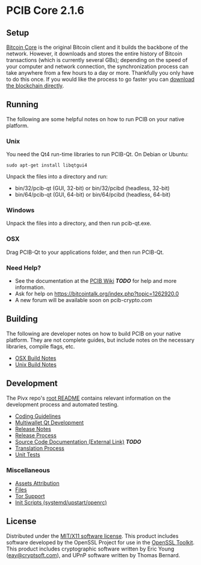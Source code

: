 PCIB Core 2.1.6
=====================

Setup
---------------------
[Bitcoin Core](http://bitcoin.org/en/download) is the original Bitcoin client and it builds the backbone of the network. However, it downloads and stores the entire history of Bitcoin transactions (which is currently several GBs); depending on the speed of your computer and network connection, the synchronization process can take anywhere from a few hours to a day or more. Thankfully you only have to do this once. If you would like the process to go faster you can [download the blockchain directly](bootstrap.md).

Running
---------------------
The following are some helpful notes on how to run PCIB on your native platform.

### Unix

You need the Qt4 run-time libraries to run PCIB-Qt. On Debian or Ubuntu:

	sudo apt-get install libqtgui4

Unpack the files into a directory and run:

- bin/32/pcib-qt (GUI, 32-bit) or bin/32/pcibd (headless, 32-bit)
- bin/64/pcib-qt (GUI, 64-bit) or bin/64/pcibd (headless, 64-bit)



### Windows

Unpack the files into a directory, and then run pcib-qt.exe.

### OSX

Drag PCIB-Qt to your applications folder, and then run PCIB-Qt.

### Need Help?

* See the documentation at the [PCIB Wiki](https://en.bitcoin.it/wiki/Main_Page) ***TODO***
for help and more information.
* Ask for help on https://bitcointalk.org/index.php?topic=1262920.0
* A new forum will be available soon on pcib-crypto.com

Building
---------------------
The following are developer notes on how to build PCIB on your native platform. They are not complete guides, but include notes on the necessary libraries, compile flags, etc.

- [OSX Build Notes](build-osx.md)
- [Unix Build Notes](build-unix.md)

Development
---------------------
The Pivx repo's [root README](https://github.com/pcib-crypto/pcib/blob/master/README.md) contains relevant information on the development process and automated testing.

- [Coding Guidelines](coding.md)
- [Multiwallet Qt Development](multiwallet-qt.md)
- [Release Notes](release-notes.md)
- [Release Process](release-process.md)
- [Source Code Documentation (External Link)](https://dev.visucore.com/bitcoin/doxygen/) ***TODO***
- [Translation Process](translation_process.md)
- [Unit Tests](unit-tests.md)

### Miscellaneous
- [Assets Attribution](assets-attribution.md)
- [Files](files.md)
- [Tor Support](tor.md)
- [Init Scripts (systemd/upstart/openrc)](init.md)

License
---------------------
Distributed under the [MIT/X11 software license](http://www.opensource.org/licenses/mit-license.php).
This product includes software developed by the OpenSSL Project for use in the [OpenSSL Toolkit](https://www.openssl.org/). This product includes
cryptographic software written by Eric Young ([eay@cryptsoft.com](mailto:eay@cryptsoft.com)), and UPnP software written by Thomas Bernard.
